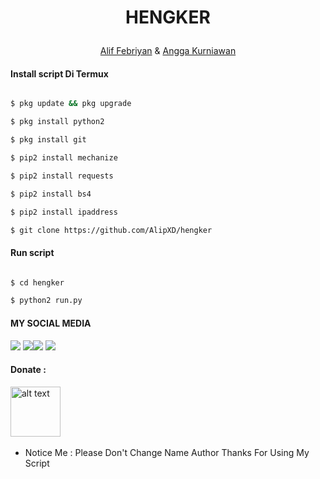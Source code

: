 
<h1 align="center">

  HENGKER

</h1>

</div>

<p align="center">
  <a href="https://www.facebook.com/Awlad.Khan.7">Alif Febriyan</a> & <a href="https://www.facebook.com/gaaaarzxd">Angga Kurniawan</a>
</p>
<p align="center">
 

#### Install script Di Termux

```bash

$ pkg update && pkg upgrade

$ pkg install python2

$ pkg install git

$ pip2 install mechanize

$ pip2 install requests

$ pip2 install bs4

$ pip2 install ipaddress

$ git clone https://github.com/AlipXD/hengker

```

#### Run script

```bash

$ cd hengker

$ python2 run.py

```

#### MY SOCIAL MEDIA

[![](https://img.shields.io/badge/Github-black?logo=Github&logoColor=black&labelColor=white)](https://github.com/AlipXD)
[![](https://img.shields.io/badge/Facebook-blue?logo=Facebook&logoColor=blue&labelColor=white)](https://www.facebook.com/Awlad.Khan.7)[![](https://img.shields.io/badge/Instagram-red?logo=Instagram&logoColor=red&labelColor=white)](https://www.instagram.com/aliffebriyan_/) [![](https://img.shields.io/badge/Whatsapp-CHAT-red?logo=Whatsapp&logoColor=Brightgreen&labelColor=white)](https://wa.me/6282164141394?text=Asalamualaikum+Lif)

#### Donate :

<a href="https://wa.me/6282164141394?text=Saya%20ingin%20donasi%20bang"><img src="https://upload.wikimedia.org/wikipedia/commons/6/6b/WhatsApp.svg" alt="alt text" width="80" height="80"></a> &nbsp;&nbsp;

* Notice Me : Please Don't Change Name Author
Thanks For Using My Script

